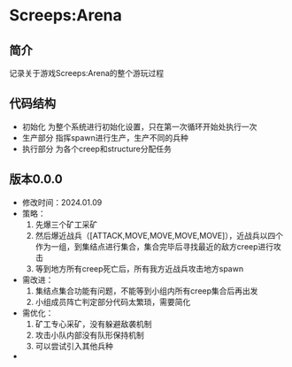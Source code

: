 # Screeps:Arena

## 简介
记录关于游戏Screeps:Arena的整个游玩过程

## 代码结构
- 初始化
为整个系统进行初始化设置，只在第一次循环开始处执行一次
- 生产部分
指挥spawn进行生产，生产不同的兵种
- 执行部分
为各个creep和structure分配任务

## 版本0.0.0
- 修改时间：2024.01.09
- 策略：
  1. 先爆三个矿工采矿
  2. 然后爆近战兵（[ATTACK,MOVE,MOVE,MOVE,MOVE]），近战兵以四个作为一组，到集结点进行集合，集合完毕后寻找最近的敌方creep进行攻击
  3. 等到地方所有creep死亡后，所有我方近战兵攻击地方spawn
- 需改进：
  1. 集结点集合功能有问题，不能等到小组内所有creep集合后再出发
  2. 小组成员阵亡判定部分代码太繁琐，需要简化
- 需优化：
  1. 矿工专心采矿，没有躲避敌袭机制
  2. 攻击小队内部没有队形保持机制
  3. 可以尝试引入其他兵种
- 
